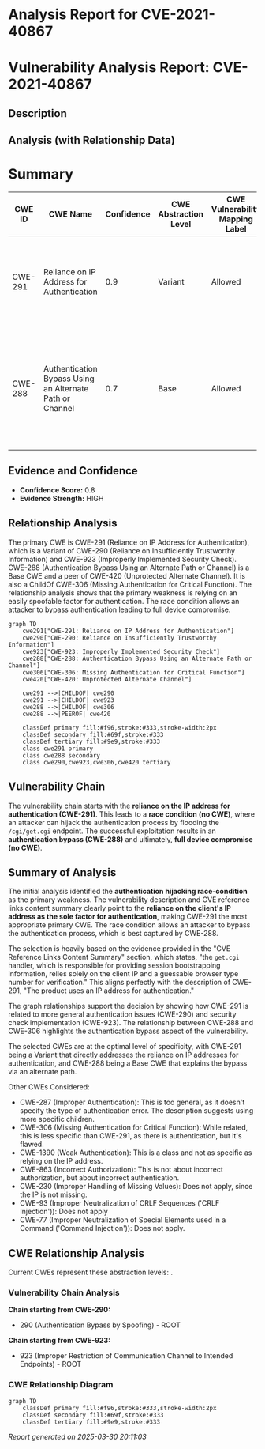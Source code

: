 # Analysis Report for CVE-2021-40867

# Vulnerability Analysis Report: CVE-2021-40867

## Description



## Analysis (with Relationship Data)

# Summary
| CWE ID | CWE Name | Confidence | CWE Abstraction Level | CWE Vulnerability Mapping Label | CWE-Vulnerability Mapping Notes |
|---|---|---|---|---|---|
| CWE-291 | Reliance on IP Address for Authentication | 0.9 | Variant | Allowed | Primary CWE. The authentication mechanism relies solely on the IP address, which can be spoofed. |
| CWE-288 | Authentication Bypass Using an Alternate Path or Channel | 0.7 | Base | Allowed | Secondary CWE. The race condition creates an alternate channel to bypass authentication by hijacking the session information. |

## Evidence and Confidence

*   **Confidence Score:** 0.8
*   **Evidence Strength:** HIGH

## Relationship Analysis
The primary CWE is CWE-291 (Reliance on IP Address for Authentication), which is a Variant of CWE-290 (Reliance on Insufficiently Trustworthy Information) and CWE-923 (Improperly Implemented Security Check). CWE-288 (Authentication Bypass Using an Alternate Path or Channel) is a Base CWE and a peer of CWE-420 (Unprotected Alternate Channel). It is also a ChildOf CWE-306 (Missing Authentication for Critical Function). The relationship analysis shows that the primary weakness is relying on an easily spoofable factor for authentication. The race condition allows an attacker to bypass authentication leading to full device compromise.

```mermaid
graph TD
    cwe291["CWE-291: Reliance on IP Address for Authentication"]
    cwe290["CWE-290: Reliance on Insufficiently Trustworthy Information"]
    cwe923["CWE-923: Improperly Implemented Security Check"]
    cwe288["CWE-288: Authentication Bypass Using an Alternate Path or Channel"]
    cwe306["CWE-306: Missing Authentication for Critical Function"]
    cwe420["CWE-420: Unprotected Alternate Channel"]

    cwe291 -->|CHILDOF| cwe290
    cwe291 -->|CHILDOF| cwe923
    cwe288 -->|CHILDOF| cwe306
    cwe288 -->|PEEROF| cwe420

    classDef primary fill:#f96,stroke:#333,stroke-width:2px
    classDef secondary fill:#69f,stroke:#333
    classDef tertiary fill:#9e9,stroke:#333
    class cwe291 primary
    class cwe288 secondary
    class cwe290,cwe923,cwe306,cwe420 tertiary
```

## Vulnerability Chain
The vulnerability chain starts with the **reliance on the IP address for authentication (CWE-291)**. This leads to a **race condition (no CWE)**, where an attacker can hijack the authentication process by flooding the `/cgi/get.cgi` endpoint. The successful exploitation results in an **authentication bypass (CWE-288)** and ultimately, **full device compromise (no CWE)**.

## Summary of Analysis
The initial analysis identified the **authentication hijacking race-condition** as the primary weakness. The vulnerability description and CVE reference links content summary clearly point to the **reliance on the client's IP address as the sole factor for authentication**, making CWE-291 the most appropriate primary CWE. The race condition allows an attacker to bypass the authentication process, which is best captured by CWE-288.

The selection is heavily based on the evidence provided in the "CVE Reference Links Content Summary" section, which states, "the `get.cgi` handler, which is responsible for providing session bootstrapping information, relies solely on the client IP and a guessable browser type number for verification." This aligns perfectly with the description of CWE-291, "The product uses an IP address for authentication."

The graph relationships support the decision by showing how CWE-291 is related to more general authentication issues (CWE-290) and security check implementation (CWE-923). The relationship between CWE-288 and CWE-306 highlights the authentication bypass aspect of the vulnerability.

The selected CWEs are at the optimal level of specificity, with CWE-291 being a Variant that directly addresses the reliance on IP addresses for authentication, and CWE-288 being a Base CWE that explains the bypass via an alternate path.

Other CWEs Considered:

*   CWE-287 (Improper Authentication): This is too general, as it doesn't specify the type of authentication error. The description suggests using more specific children.
*   CWE-306 (Missing Authentication for Critical Function): While related, this is less specific than CWE-291, as there is authentication, but it's flawed.
*   CWE-1390 (Weak Authentication): This is a class and not as specific as relying on the IP address.
*   CWE-863 (Incorrect Authorization): This is not about incorrect authorization, but about incorrect authentication.
*   CWE-230 (Improper Handling of Missing Values): Does not apply, since the IP is not missing.
*   CWE-93 (Improper Neutralization of CRLF Sequences ('CRLF Injection')): Does not apply
*   CWE-77 (Improper Neutralization of Special Elements used in a Command ('Command Injection')): Does not apply.


## CWE Relationship Analysis

Current CWEs represent these abstraction levels: .


### Vulnerability Chain Analysis

**Chain starting from CWE-290:**
- 290 (Authentication Bypass by Spoofing) - ROOT


**Chain starting from CWE-923:**
- 923 (Improper Restriction of Communication Channel to Intended Endpoints) - ROOT



### CWE Relationship Diagram

```mermaid
graph TD
    classDef primary fill:#f96,stroke:#333,stroke-width:2px
    classDef secondary fill:#69f,stroke:#333
    classDef tertiary fill:#9e9,stroke:#333
```



*Report generated on 2025-03-30 20:11:03*
